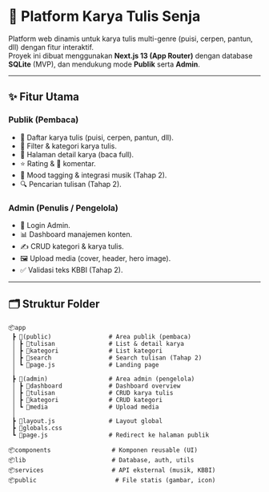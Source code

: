 # 🌇 Platform Karya Tulis Senja

Platform web dinamis untuk karya tulis multi-genre (puisi, cerpen, pantun, dll) dengan fitur interaktif.  
Proyek ini dibuat menggunakan **Next.js 13 (App Router)** dengan database **SQLite** (MVP), dan mendukung mode **Publik** serta **Admin**.

---

## ✨ Fitur Utama

### Publik (Pembaca)
- 📖 Daftar karya tulis (puisi, cerpen, pantun, dll).
- 🔎 Filter & kategori karya tulis.
- 📝 Halaman detail karya (baca full).
- ⭐ Rating & 💬 komentar.
- 🎵 Mood tagging & integrasi musik (Tahap 2).
- 🔍 Pencarian tulisan (Tahap 2).

### Admin (Penulis / Pengelola)
- 🔐 Login Admin.
- 📊 Dashboard manajemen konten.
- ✍️ CRUD kategori & karya tulis.
- 🖼️ Upload media (cover, header, hero image).
- ✅ Validasi teks KBBI (Tahap 2).

---

## 🗂️ Struktur Folder

```plaintext
📦app
 ┣ 📂(public)                # Area publik (pembaca)
 │ ┣ 📂tulisan               # List & detail karya
 │ ┣ 📂kategori              # List kategori
 │ ┣ 📂search                # Search tulisan (Tahap 2)
 │ ┗ 📜page.js               # Landing page
 │
 ┣ 📂(admin)                 # Area admin (pengelola)
 │ ┣ 📂dashboard             # Dashboard overview
 │ ┣ 📂tulisan               # CRUD karya tulis
 │ ┣ 📂kategori              # CRUD kategori
 │ ┗ 📂media                 # Upload media
 │
 ┣ 📜layout.js               # Layout global
 ┣ 📜globals.css
 ┗ 📜page.js                 # Redirect ke halaman publik
 
📦components                 # Komponen reusable (UI)
📦lib                        # Database, auth, utils
📦services                   # API eksternal (musik, KBBI)
📦public                      # File statis (gambar, icon)
